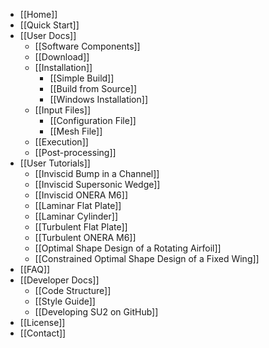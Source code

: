 * [[Home]]
* [[Quick Start]]
* [[User Docs]]
  * [[Software Components]]
  * [[Download]]
  * [[Installation]]
    * [[Simple Build]]
    * [[Build from Source]]
    * [[Windows Installation]]
  * [[Input Files]]
    * [[Configuration File]]
    * [[Mesh File]]
  * [[Execution]]
  * [[Post-processing]]
* [[User Tutorials]]
  * [[Inviscid Bump in a Channel]]
  * [[Inviscid Supersonic Wedge]]
  * [[Inviscid ONERA M6]]
  * [[Laminar Flat Plate]]
  * [[Laminar Cylinder]]
  * [[Turbulent Flat Plate]]
  * [[Turbulent ONERA M6]]
  * [[Optimal Shape Design of a Rotating Airfoil]]
  * [[Constrained Optimal Shape Design of a Fixed Wing]]
* [[FAQ]]
* [[Developer Docs]]
  * [[Code Structure]]
  * [[Style Guide]]
  * [[Developing SU2 on GitHub]]
* [[License]]
* [[Contact]]